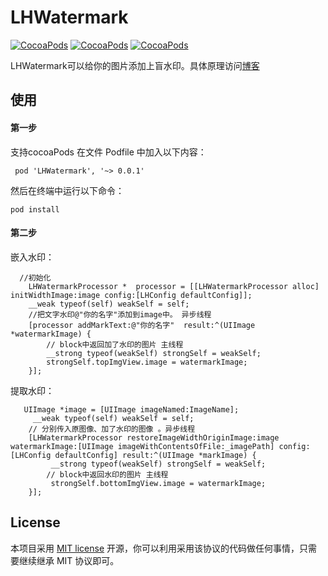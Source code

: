 # LHWatermark


[![CocoaPods](https://img.shields.io/cocoapods/v/LHWatermark.svg)](http://cocoadocs.org/docsets/LHWatermark)
[![CocoaPods](https://img.shields.io/cocoapods/l/LHWatermark.svg)](https://raw.githubusercontent.com/iTofu/LHWatermark/master/LICENSE)
[![CocoaPods](https://img.shields.io/cocoapods/p/LHWatermark.svg)](http://cocoadocs.org/docsets/LHWatermark)



LHWatermark可以给你的图片添加上盲水印。具体原理访问[博客](http://leonhwa.com/blog/0015035729130008548fcb1848747cab17f90a9fa92593e000)

## 使用
#### 第一步
支持cocoaPods  在文件 Podfile 中加入以下内容：

` pod 'LHWatermark', '~> 0.0.1'` 

然后在终端中运行以下命令：
 
`pod install` 

#### 第二步
嵌入水印：

```
  //初始化
    LHWatermarkProcessor *  processor = [[LHWatermarkProcessor alloc] initWidthImage:image config:[LHConfig defaultConfig]];
    __weak typeof(self) weakSelf = self;
    //把文字水印@"你的名字"添加到image中。 异步线程
    [processor addMarkText:@"你的名字"  result:^(UIImage *watermarkImage) {
        // block中返回加了水印的图片 主线程
        __strong typeof(weakSelf) strongSelf = weakSelf;
        strongSelf.topImgView.image = watermarkImage;
    }];
```

提取水印：
```
   UIImage *image = [UIImage imageNamed:ImageName];
     __weak typeof(self) weakSelf = self;
    // 分别传入原图像、加了水印的图像 。异步线程
    [LHWatermarkProcessor restoreImageWidthOriginImage:image watermarkImage:[UIImage imageWithContentsOfFile:_imagePath] config:[LHConfig defaultConfig] result:^(UIImage *markImage) {
         __strong typeof(weakSelf) strongSelf = weakSelf;
        // block中返回水印的图片 主线程
         strongSelf.bottomImgView.image = watermarkImage;
    }];
```


## License
本项目采用 [MIT license](https://opensource.org/licenses/MIT) 开源，你可以利用采用该协议的代码做任何事情，只需要继续继承 MIT 协议即可。
